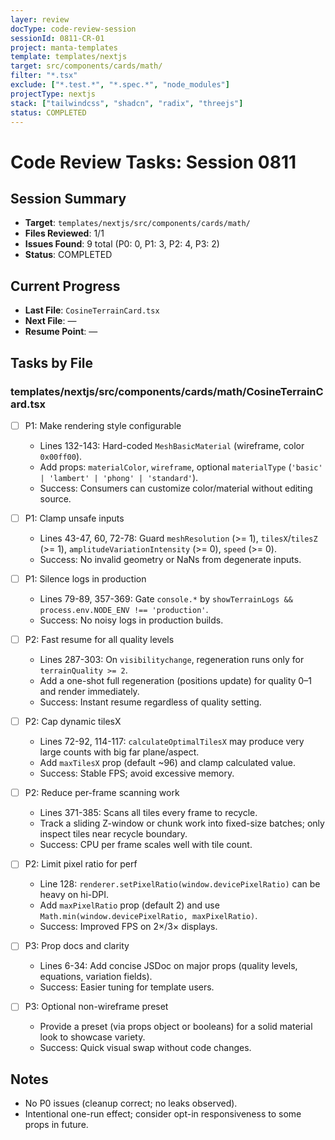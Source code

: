 ```yaml
---
layer: review
docType: code-review-session
sessionId: 0811-CR-01
project: manta-templates
template: templates/nextjs
target: src/components/cards/math/
filter: "*.tsx"
exclude: ["*.test.*", "*.spec.*", "node_modules"]
projectType: nextjs
stack: ["tailwindcss", "shadcn", "radix", "threejs"]
status: COMPLETED
---
```


# Code Review Tasks: Session 0811

## Session Summary
- **Target**: `templates/nextjs/src/components/cards/math/`
- **Files Reviewed**: 1/1
- **Issues Found**: 9 total (P0: 0, P1: 3, P2: 4, P3: 2)
- **Status**: COMPLETED

## Current Progress
- **Last File**: `CosineTerrainCard.tsx`
- **Next File**: —
- **Resume Point**: —

## Tasks by File

### templates/nextjs/src/components/cards/math/CosineTerrainCard.tsx

- [ ] P1: Make rendering style configurable
  - Lines 132-143: Hard-coded `MeshBasicMaterial` (wireframe, color `0x00ff00`).
  - Add props: `materialColor`, `wireframe`, optional `materialType` (`'basic' | 'lambert' | 'phong' | 'standard'`).
  - Success: Consumers can customize color/material without editing source.

- [ ] P1: Clamp unsafe inputs
  - Lines 43-47, 60, 72-78: Guard `meshResolution` (>= 1), `tilesX`/`tilesZ` (>= 1), `amplitudeVariationIntensity` (>= 0), `speed` (>= 0).
  - Success: No invalid geometry or NaNs from degenerate inputs.

- [ ] P1: Silence logs in production
  - Lines 79-89, 357-369: Gate `console.*` by `showTerrainLogs && process.env.NODE_ENV !== 'production'`.
  - Success: No noisy logs in production builds.

- [ ] P2: Fast resume for all quality levels
  - Lines 287-303: On `visibilitychange`, regeneration runs only for `terrainQuality >= 2`.
  - Add a one-shot full regeneration (positions update) for quality 0–1 and render immediately.
  - Success: Instant resume regardless of quality setting.

- [ ] P2: Cap dynamic tilesX
  - Lines 72-92, 114-117: `calculateOptimalTilesX` may produce very large counts with big far plane/aspect.
  - Add `maxTilesX` prop (default ~96) and clamp calculated value.
  - Success: Stable FPS; avoid excessive memory.

- [ ] P2: Reduce per-frame scanning work
  - Lines 371-385: Scans all tiles every frame to recycle.
  - Track a sliding Z-window or chunk work into fixed-size batches; only inspect tiles near recycle boundary.
  - Success: CPU per frame scales well with tile count.

- [ ] P2: Limit pixel ratio for perf
  - Line 128: `renderer.setPixelRatio(window.devicePixelRatio)` can be heavy on hi-DPI.
  - Add `maxPixelRatio` prop (default 2) and use `Math.min(window.devicePixelRatio, maxPixelRatio)`.
  - Success: Improved FPS on 2×/3× displays.

- [ ] P3: Prop docs and clarity
  - Lines 6-34: Add concise JSDoc on major props (quality levels, equations, variation fields).
  - Success: Easier tuning for template users.

- [ ] P3: Optional non-wireframe preset
  - Provide a preset (via props object or booleans) for a solid material look to showcase variety.
  - Success: Quick visual swap without code changes.

## Notes
- No P0 issues (cleanup correct; no leaks observed).
- Intentional one-run effect; consider opt-in responsiveness to some props in future.


